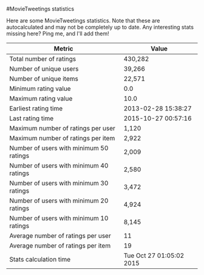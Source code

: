 #MovieTweetings statistics

Here are some MovieTweetings statistics. Note that these are autocalculated and may not be completely up to date. Any interesting stats missing here? Ping me, and I'll add them!

Metric | Value
--- | ---
Total number of ratings                 | 430,282
Number of unique users                  | 39,266
Number of unique items                  | 22,571
Minimum rating value                    | 0.0
Maximum rating value                    | 10.0
Earliest rating time                    | 2013-02-28 15:38:27
Last rating time                        | 2015-10-27 00:57:16
Maximum number of ratings per user      | 1,120
Maximum number of ratings per item      | 2,922
Number of users with minimum 50 ratings | 2,009
Number of users with minimum 40 ratings | 2,580
Number of users with minimum 30 ratings | 3,472
Number of users with minimum 20 ratings | 4,924
Number of users with minimum 10 ratings | 8,145
Average number of ratings per user      | 11
Average number of ratings per item      | 19
Stats calculation time                  | Tue Oct 27 01:05:02 2015

